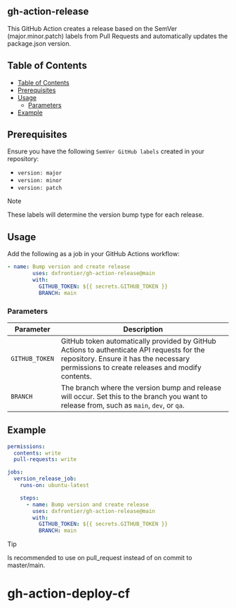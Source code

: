 <h2> gh-action-release </h2>

This GitHub Action creates a release based on the SemVer (major.minor.patch) labels from Pull Requests and automatically updates the package.json version.

## Table of Contents

- [Table of Contents](#table-of-contents)
- [Prerequisites](#prerequisites)
- [Usage](#usage)
  - [Parameters](#parameters)
- [Example](#example)

## Prerequisites

Ensure you have the following `SemVer GitHub labels` created in your repository:

- `version: major`
- `version: minor`
- `version: patch`

> [!NOTE]
> These labels will determine the version bump type for each release.

## Usage

Add the following as a job in your GitHub Actions workflow:

```yaml
- name: Bump version and create release
        uses: dxfrontier/gh-action-release@main
        with:
          GITHUB_TOKEN: ${{ secrets.GITHUB_TOKEN }}
          BRANCH: main
```

### Parameters

| Parameter      | Description                                                                                                                                                                            |
| -------------- | -------------------------------------------------------------------------------------------------------------------------------------------------------------------------------------- |
| `GITHUB_TOKEN` | GitHub token automatically provided by GitHub Actions to authenticate API requests for the repository. Ensure it has the necessary permissions to create releases and modify contents. |
| `BRANCH`       | The branch where the version bump and release will occur. Set this to the branch you want to release from, such as `main`, `dev`, or `qa`.                                             |

## Example

```yaml
permissions:
  contents: write
  pull-requests: write

jobs:
  version_release_job:
    runs-on: ubuntu-latest

    steps:
      - name: Bump version and create release
        uses: dxfrontier/gh-action-release@main
        with:
          GITHUB_TOKEN: ${{ secrets.GITHUB_TOKEN }}
          BRANCH: main
```

> [!TIP]
> Is recommended to use on pull_request instead of on commit to master/main.
# gh-action-deploy-cf
